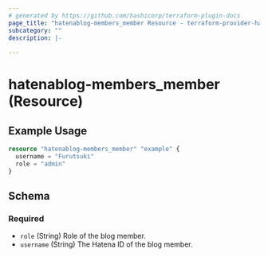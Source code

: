 ```yaml
---
# generated by https://github.com/hashicorp/terraform-plugin-docs
page_title: "hatenablog-members_member Resource - terraform-provider-hatenablog-members"
subcategory: ""
description: |-
  
---
```


# hatenablog-members_member (Resource)



## Example Usage

```terraform
resource "hatenablog-members_member" "example" {
  username = "Furutsuki"
  role = "admin"
}
```

<!-- schema generated by tfplugindocs -->
## Schema

### Required

- `role` (String) Role of the blog member.
- `username` (String) The Hatena ID of the blog member.
